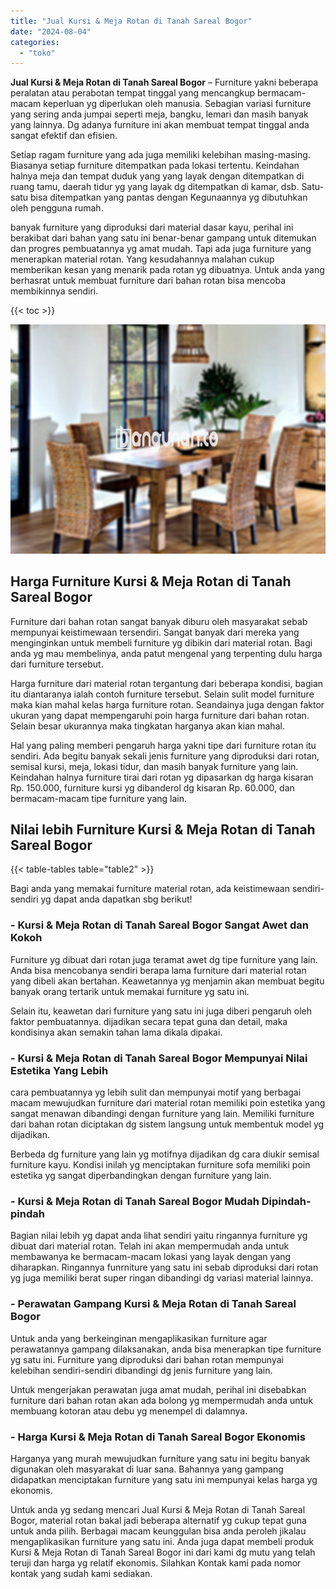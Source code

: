 ```yaml
---
title: "Jual Kursi & Meja Rotan di Tanah Sareal Bogor"
date: "2024-08-04"
categories: 
  - "toko"
---
```


**Jual Kursi & Meja Rotan di Tanah Sareal Bogor** – Furniture yakni beberapa peralatan atau perabotan tempat tinggal yang mencangkup bermacam-macam keperluan yg diperlukan oleh manusia. Sebagian variasi furniture yang sering anda jumpai seperti meja, bangku, lemari dan masih banyak yang lainnya. Dg adanya furniture ini akan membuat tempat tinggal anda sangat efektif dan efisien.

Setiap ragam furniture yang ada juga memiliki kelebihan masing-masing. Biasanya setiap furniture ditempatkan pada lokasi tertentu. Keindahan halnya meja dan tempat duduk yang yang layak dengan ditempatkan di ruang tamu, daerah tidur yg yang layak dg ditempatkan di kamar, dsb. Satu-satu bisa ditempatkan yang pantas dengan Kegunaannya yg dibutuhkan oleh pengguna rumah.

banyak furniture yang diproduksi dari material dasar kayu, perihal ini berakibat dari bahan yang satu ini benar-benar gampang untuk ditemukan dan progres pembuatannya yg amat mudah. Tapi ada juga furniture yang menerapkan material rotan. Yang kesudahannya malahan cukup memberikan kesan yang menarik pada rotan yg dibuatnya. Untuk anda yang berhasrat untuk membuat furniture dari bahan rotan bisa mencoba membikinnya sendiri.

{{< toc >}}

![Jual Kursi & Meja Rotan di Tanah Sareal Bogor](/images/kursi-meja-rotan-murah21.png)

## Harga Furniture Kursi & Meja Rotan di Tanah Sareal Bogor

Furniture dari bahan rotan sangat banyak diburu oleh masyarakat sebab mempunyai keistimewaan tersendiri. Sangat banyak dari mereka yang menginginkan untuk membeli furniture yg dibikin dari material rotan. Bagi anda yg mau membelinya, anda patut mengenal yang terpenting dulu harga dari furniture tersebut.

Harga furniture dari material rotan tergantung dari beberapa kondisi, bagian itu diantaranya ialah contoh furniture tersebut. Selain sulit model furniture maka kian mahal kelas harga furniture rotan. Seandainya juga dengan faktor ukuran yang dapat mempengaruhi poin harga furniture dari bahan rotan. Selain besar ukurannya maka tingkatan harganya akan kian mahal.

Hal yang paling memberi pengaruh harga yakni tipe dari furniture rotan itu sendiri. Ada begitu banyak sekali jenis furniture yang diproduksi dari rotan, semisal kursi, meja, lokasi tidur, dan masih banyak furniture yang lain. Keindahan halnya furniture tirai dari rotan yg dipasarkan dg harga kisaran Rp. 150.000, furniture kursi yg dibanderol dg kisaran Rp. 60.000, dan bermacam-macam tipe furniture yang lain.

## Nilai lebih Furniture Kursi & Meja Rotan di Tanah Sareal Bogor

{{< table-tables table="table2" >}}

Bagi anda yang memakai furniture material rotan, ada keistimewaan sendiri-sendiri yg dapat anda dapatkan sbg berikut!

### \- Kursi & Meja Rotan di Tanah Sareal Bogor Sangat Awet dan Kokoh

Furniture yg dibuat dari rotan juga teramat awet dg tipe furniture yang lain. Anda bisa mencobanya sendiri berapa lama furniture dari material rotan yang dibeli akan bertahan. Keawetannya yg menjamin akan membuat begitu banyak orang tertarik untuk memakai furniture yg satu ini.

Selain itu, keawetan dari furniture yang satu ini juga diberi pengaruh oleh faktor pembuatannya. dijadikan secara tepat guna dan detail, maka kondisinya akan semakin tahan lama dikala dipakai.

### \- Kursi & Meja Rotan di Tanah Sareal Bogor Mempunyai Nilai Estetika Yang Lebih

cara pembuatannya yg lebih sulit dan mempunyai motif yang berbagai macam mewujudkan furniture dari material rotan memiliki poin estetika yang sangat menawan dibandingi dengan furniture yang lain. Memiliki furniture dari bahan rotan diciptakan dg sistem langsung untuk membentuk model yg dijadikan.

Berbeda dg furniture yang lain yg motifnya dijadikan dg cara diukir semisal furniture kayu. Kondisi inilah yg menciptakan furniture sofa memiliki poin estetika yg sangat diperbandingkan dengan furniture yang lain.

### \- Kursi & Meja Rotan di Tanah Sareal Bogor Mudah Dipindah-pindah

Bagian nilai lebih yg dapat anda lihat sendiri yaitu ringannya furniture yg dibuat dari material rotan. Telah ini akan mempermudah anda untuk membawanya ke bermacam-macam lokasi yang layak dengan yang diharapkan. Ringannya funrniture yang satu ini sebab diproduksi dari rotan yg juga memiliki berat super ringan dibandingi dg variasi material lainnya.

### \- Perawatan Gampang Kursi & Meja Rotan di Tanah Sareal Bogor

Untuk anda yang berkeinginan mengaplikasikan furniture agar perawatannya gampang dilaksanakan, anda bisa menerapkan tipe furniture yg satu ini. Furniture yang diproduksi dari bahan rotan mempunyai kelebihan sendiri-sendiri dibandingi dg jenis furniture yang lain.

Untuk mengerjakan perawatan juga amat mudah, perihal ini disebabkan furniture dari bahan rotan akan ada bolong yg mempermudah anda untuk membuang kotoran atau debu yg menempel di dalamnya.

### \- Harga Kursi & Meja Rotan di Tanah Sareal Bogor Ekonomis

Harganya yang murah mewujudkan furniture yang satu ini begitu banyak digunakan oleh masyarakat di luar sana. Bahannya yang gampang didapatkan menciptakan furniture yang satu ini mempunyai kelas harga yg ekonomis.

Untuk anda yg sedang mencari Jual Kursi & Meja Rotan di Tanah Sareal Bogor, material rotan bakal jadi beberapa alternatif yg cukup tepat guna untuk anda pilih. Berbagai macam keunggulan bisa anda peroleh jikalau mengaplikasikan furniture yang satu ini. Anda juga dapat membeli produk Kursi & Meja Rotan di Tanah Sareal Bogor ini dari kami dg mutu yang telah teruji dan harga yg relatif ekonomis. Silahkan Kontak kami pada nomor kontak yang sudah kami sediakan.
